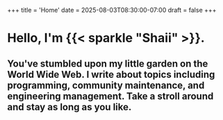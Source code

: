 +++
title = 'Home'
date = 2025-08-03T08:30:00-07:00
draft = false
+++

# Hello, I'm {{< sparkle "Shaii" >}}. 

## You've stumbled upon my little garden on the World Wide Web. I write about topics including programming, community maintenance, and engineering management. Take a stroll around and stay as long as you like.
